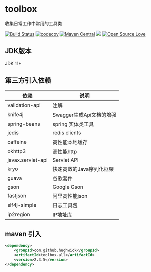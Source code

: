 # toolbox

收集日常工作中常用的工具类

[![Build Status](https://travis-ci.com/HughWick/toolbox.svg?branch=master)](https://travis-ci.com/HughWick/toolbox)
[![codecov](https://codecov.io/gh/HughWick/toolbox/branch/master/graph/badge.svg)](https://codecov.io/gh/HughWick/toolbox)
[![Maven Central](https://maven-badges.herokuapp.com/maven-central/com.github.hughwick/toolbox-all/badge.svg)](https://maven-badges.herokuapp.com/maven-central/com.github.hughwick/toolbox-all)
[![](https://img.shields.io/badge/license-Apache2-FF0080.svg)](https://github.com/hughwick/toolbox/blob/master/LICENSE.txt)
[![Open Source Love](https://badges.frapsoft.com/os/v2/open-source.svg?v=103)](https://github.com/hughwick/toolbox)

## JDK版本

JDK 11+

## 第三方引入依赖

|  依赖   | 说明  |
|  ----  | ----  |
| validation-api  | 注解 |
| knife4j  | Swagger生成Api文档的增强 |
| spring-beans  | spring 实体类工具 |
| jedis  | redis clients |
| caffeine  | 高性能本地缓存 |
| okhttp3  | 高性能http |
| javax.servlet-api  | Servlet API |
| kryo  | 快速高效的Java序列化框架 |
| guava  | 谷歌套件 |
| gson  | Google Gson |
| fastjson  | 阿里高性能json |
| slf4j-simple  | 日志工具包 |
| ip2region  | IP地址库 |

## maven 引入

```xml
<dependency>
    <groupId>com.github.hughwick</groupId>
    <artifactId>toolbox-all</artifactId>
    <version>2.3.5</version>
</dependency>
```
